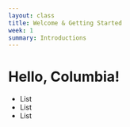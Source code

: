 ```yaml
---
layout: class
title: Welcome & Getting Started
week: 1
summary: Introductions
---
```


# Hello, Columbia!

- List
- List
- List